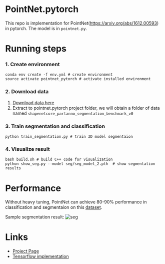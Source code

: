 # PointNet.pytorch
This repo is implementation for PointNet(https://arxiv.org/abs/1612.00593) in pytorch. The model is in `pointnet.py`.


# Running steps

### 1. Create environment
```
conda env create -f env.yml # create environment
source activate pointnet_pytorch # activate installed environment
```

### 2. Download data
1. [Download data here](https://drive.google.com/open?id=1nlDdKajIjFLqHlMe3_OMrlgUxPT7BFpz)
1. Extract to pointnet.pytorch project folder, we will obtain a folder of data named `shapenetcore_partanno_segmentation_benchmark_v0`

### 3. Train segmentation and classification
```
python train_segmentation.py # train 3D model segmentaion
```

### 4. Visualize result
```
bash build.sh # build C++ code for visualization
python show_seg.py --model seg/seg_model_2.pth  # show segmentation results
```

# Performance
Without heavy tuning, PointNet can achieve 80-90% performance in classification and segmentaion on this [dataset](http://web.stanford.edu/~ericyi/project_page/part_annotation/index.html). 

Sample segmentation result:
![seg](https://raw.githubusercontent.com/fxia22/pointnet.pytorch/master/misc/show3d.png?token=AE638Oy51TL2HDCaeCF273X_-Bsy6-E2ks5Y_BUzwA%3D%3D)


# Links

- [Project Page](http://stanford.edu/~rqi/pointnet/)
- [Tensorflow implementation](https://github.com/charlesq34/pointnet)
